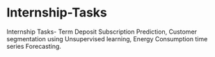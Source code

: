 # Internship-Tasks
Internship Tasks- Term Deposit Subscription Prediction, Customer segmentation using Unsupervised learning, Energy Consumption time series Forecasting.
